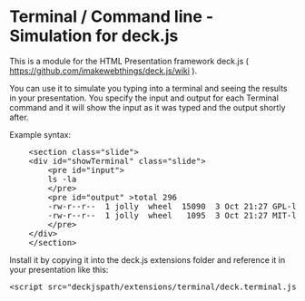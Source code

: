 Terminal / Command line - Simulation for deck.js
================================================

This is a module for the HTML Presentation framework deck.js ( https://github.com/imakewebthings/deck.js/wiki ).

You can use it to simulate you typing into a terminal and seeing the results in your presentation. You specify the input and output for each Terminal command and it will show the input as it was typed and the output shortly after.

Example syntax:
<pre>
	&lt;section class="slide"&gt;
	&lt;div id="showTerminal" class="slide"&gt;
		&lt;pre id="input"&gt;
		ls -la
		&lt;/pre&gt;
		&lt;pre id="output" &gt;total 296
		-rw-r--r--  1 jolly  wheel  15090  3 Oct 21:27 GPL-license.txt
		-rw-r--r--  1 jolly  wheel   1095  3 Oct 21:27 MIT-license.txt
		&lt;/pre&gt;
	&lt;/div&gt;
	&lt;/section&gt;
</pre>

Install it by copying it into the deck.js extensions folder and reference it in your presentation like this:
<pre>
&lt;script src="deckjspath/extensions/terminal/deck.terminal.js"&gt;&lt;/script&gt;
</pre>

 
